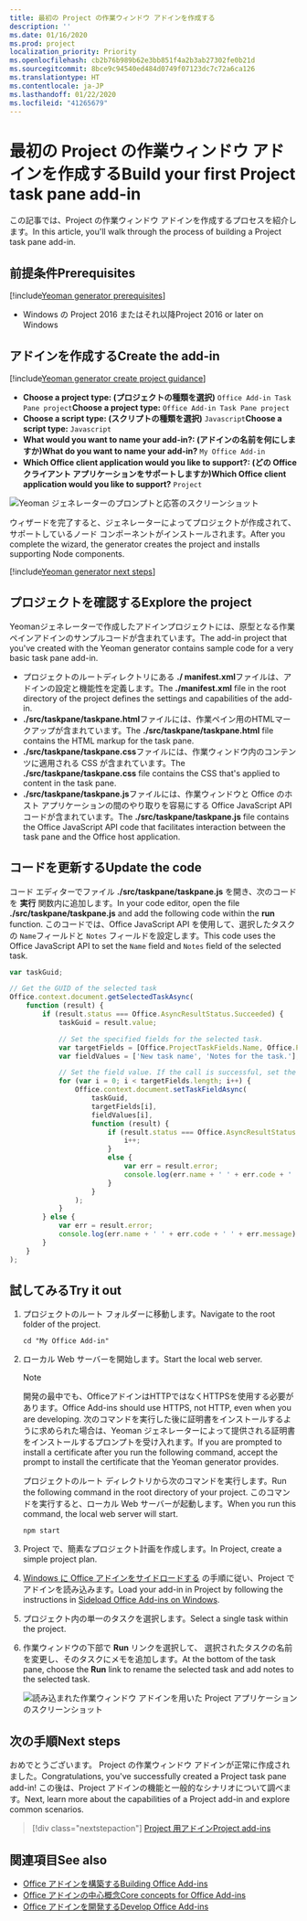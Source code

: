 ```yaml
---
title: 最初の Project の作業ウィンドウ アドインを作成する
description: ''
ms.date: 01/16/2020
ms.prod: project
localization_priority: Priority
ms.openlocfilehash: cb2b76b989b62e3bb851f4a2b3ab27302fe0b21d
ms.sourcegitcommit: 8bce9c94540ed484d0749f07123dc7c72a6ca126
ms.translationtype: HT
ms.contentlocale: ja-JP
ms.lasthandoff: 01/22/2020
ms.locfileid: "41265679"
---
```

# <a name="build-your-first-project-task-pane-add-in"></a><span data-ttu-id="70d61-102">最初の Project の作業ウィンドウ アドインを作成する</span><span class="sxs-lookup"><span data-stu-id="70d61-102">Build your first Project task pane add-in</span></span>

<span data-ttu-id="70d61-103">この記事では、Project の作業ウィンドウ アドインを作成するプロセスを紹介します。</span><span class="sxs-lookup"><span data-stu-id="70d61-103">In this article, you'll walk through the process of building a Project task pane add-in.</span></span>

## <a name="prerequisites"></a><span data-ttu-id="70d61-104">前提条件</span><span class="sxs-lookup"><span data-stu-id="70d61-104">Prerequisites</span></span>

[!include[Yeoman generator prerequisites](../includes/quickstart-yo-prerequisites.md)]

- <span data-ttu-id="70d61-105">Windows の Project 2016 またはそれ以降</span><span class="sxs-lookup"><span data-stu-id="70d61-105">Project 2016 or later on Windows</span></span>

## <a name="create-the-add-in"></a><span data-ttu-id="70d61-106">アドインを作成する</span><span class="sxs-lookup"><span data-stu-id="70d61-106">Create the add-in</span></span>

[!include[Yeoman generator create project guidance](../includes/yo-office-command-guidance.md)]

- <span data-ttu-id="70d61-107">**Choose a project type: (プロジェクトの種類を選択)** `Office Add-in Task Pane project`</span><span class="sxs-lookup"><span data-stu-id="70d61-107">**Choose a project type:** `Office Add-in Task Pane project`</span></span>
- <span data-ttu-id="70d61-108">**Choose a script type: (スクリプトの種類を選択)** `Javascript`</span><span class="sxs-lookup"><span data-stu-id="70d61-108">**Choose a script type:** `Javascript`</span></span>
- <span data-ttu-id="70d61-109">**What would you want to name your add-in?: (アドインの名前を何にしますか)**</span><span class="sxs-lookup"><span data-stu-id="70d61-109">**What do you want to name your add-in?**</span></span> `My Office Add-in`
- <span data-ttu-id="70d61-110">**Which Office client application would you like to support?: (どの Office クライアント アプリケーションをサポートしますか)**</span><span class="sxs-lookup"><span data-stu-id="70d61-110">**Which Office client application would you like to support?**</span></span> `Project`

![Yeoman ジェネレーターのプロンプトと応答のスクリーンショット](../images/yo-office-project.png)

<span data-ttu-id="70d61-112">ウィザードを完了すると、ジェネレーターによってプロジェクトが作成されて、サポートしているノード コンポーネントがインストールされます。</span><span class="sxs-lookup"><span data-stu-id="70d61-112">After you complete the wizard, the generator creates the project and installs supporting Node components.</span></span>

[!include[Yeoman generator next steps](../includes/yo-office-next-steps.md)]

## <a name="explore-the-project"></a><span data-ttu-id="70d61-113">プロジェクトを確認する</span><span class="sxs-lookup"><span data-stu-id="70d61-113">Explore the project</span></span>

<span data-ttu-id="70d61-114">Yeomanジェネレーターで作成したアドインプロジェクトには、原型となる作業ペインアドインのサンプルコードが含まれています。</span><span class="sxs-lookup"><span data-stu-id="70d61-114">The add-in project that you've created with the Yeoman generator contains sample code for a very basic task pane add-in.</span></span> 

- <span data-ttu-id="70d61-115">プロジェクトのルートディレクトリにある **./ manifest.xml**ファイルは、アドインの設定と機能性を定義します。</span><span class="sxs-lookup"><span data-stu-id="70d61-115">The **./manifest.xml** file in the root directory of the project defines the settings and capabilities of the add-in.</span></span>
- <span data-ttu-id="70d61-116">**./src/taskpane/taskpane.html**ファイルには、作業ペイン用のHTMLマークアップが含まれています。</span><span class="sxs-lookup"><span data-stu-id="70d61-116">The **./src/taskpane/taskpane.html** file contains the HTML markup for the task pane.</span></span>
- <span data-ttu-id="70d61-117">**./src/taskpane/taskpane.css**ファイルには、作業ウィンドウ内のコンテンツに適用される CSS が含まれています。</span><span class="sxs-lookup"><span data-stu-id="70d61-117">The **./src/taskpane/taskpane.css** file contains the CSS that's applied to content in the task pane.</span></span>
- <span data-ttu-id="70d61-118">**./src/taskpane/taskpane.js**ファイルには、作業ウィンドウと Office のホスト アプリケーションの間のやり取りを容易にする Office JavaScript API コードが含まれています。</span><span class="sxs-lookup"><span data-stu-id="70d61-118">The **./src/taskpane/taskpane.js** file contains the Office JavaScript API code that facilitates interaction between the task pane and the Office host application.</span></span>

## <a name="update-the-code"></a><span data-ttu-id="70d61-119">コードを更新する</span><span class="sxs-lookup"><span data-stu-id="70d61-119">Update the code</span></span>

<span data-ttu-id="70d61-120">コード エディターでファイル **./src/taskpane/taskpane.js** を開き、次のコードを **実行** 関数内に追加します。</span><span class="sxs-lookup"><span data-stu-id="70d61-120">In your code editor, open the file **./src/taskpane/taskpane.js** and add the following code within the **run** function.</span></span> <span data-ttu-id="70d61-121">このコードでは、Office JavaScript API を使用して、選択したタスクの `Name`フィールドと `Notes` フィールドを設定します。</span><span class="sxs-lookup"><span data-stu-id="70d61-121">This code uses the Office JavaScript API to set the `Name` field and `Notes` field of the selected task.</span></span>

```js
var taskGuid;

// Get the GUID of the selected task
Office.context.document.getSelectedTaskAsync(
    function (result) {
        if (result.status === Office.AsyncResultStatus.Succeeded) {
            taskGuid = result.value;

            // Set the specified fields for the selected task.
            var targetFields = [Office.ProjectTaskFields.Name, Office.ProjectTaskFields.Notes];
            var fieldValues = ['New task name', 'Notes for the task.'];

            // Set the field value. If the call is successful, set the next field.
            for (var i = 0; i < targetFields.length; i++) {
                Office.context.document.setTaskFieldAsync(
                    taskGuid,
                    targetFields[i],
                    fieldValues[i],
                    function (result) {
                        if (result.status === Office.AsyncResultStatus.Succeeded) {
                            i++;
                        }
                        else {
                            var err = result.error;
                            console.log(err.name + ' ' + err.code + ' ' + err.message);
                        }
                    }
                );
            }
        } else {
            var err = result.error;
            console.log(err.name + ' ' + err.code + ' ' + err.message);
        }
    }
);
```

## <a name="try-it-out"></a><span data-ttu-id="70d61-122">試してみる</span><span class="sxs-lookup"><span data-stu-id="70d61-122">Try it out</span></span>

1. <span data-ttu-id="70d61-123">プロジェクトのルート フォルダーに移動します。</span><span class="sxs-lookup"><span data-stu-id="70d61-123">Navigate to the root folder of the project.</span></span>

    ```command&nbsp;line
    cd "My Office Add-in"
    ```

2. <span data-ttu-id="70d61-124">ローカル Web サーバーを開始します。</span><span class="sxs-lookup"><span data-stu-id="70d61-124">Start the local web server.</span></span>

    > [!NOTE]
    > <span data-ttu-id="70d61-125">開発の最中でも、OfficeアドインはHTTPではなくHTTPSを使用する必要があります。</span><span class="sxs-lookup"><span data-stu-id="70d61-125">Office Add-ins should use HTTPS, not HTTP, even when you are developing.</span></span> <span data-ttu-id="70d61-126">次のコマンドを実行した後に証明書をインストールするように求められた場合は、Yeoman ジェネレーターによって提供される証明書をインストールするプロンプトを受け入れます。</span><span class="sxs-lookup"><span data-stu-id="70d61-126">If you are prompted to install a certificate after you run the following command, accept the prompt to install the certificate that the Yeoman generator provides.</span></span>

    <span data-ttu-id="70d61-127">プロジェクトのルート ディレクトリから次のコマンドを実行します。</span><span class="sxs-lookup"><span data-stu-id="70d61-127">Run the following command in the root directory of your project.</span></span> <span data-ttu-id="70d61-128">このコマンドを実行すると、ローカル Web サーバーが起動します。</span><span class="sxs-lookup"><span data-stu-id="70d61-128">When you run this command, the local web server will start.</span></span>

    ```command&nbsp;line
    npm start
    ```

3. <span data-ttu-id="70d61-129">Project で、簡素なプロジェクト計画を作成します。</span><span class="sxs-lookup"><span data-stu-id="70d61-129">In Project, create a simple project plan.</span></span>

4. <span data-ttu-id="70d61-130">[Windows に Office アドインをサイドロードする](../testing/create-a-network-shared-folder-catalog-for-task-pane-and-content-add-ins.md) の手順に従い、Project でアドインを読み込みます。</span><span class="sxs-lookup"><span data-stu-id="70d61-130">Load your add-in in Project by following the instructions in [Sideload Office Add-ins on Windows](../testing/create-a-network-shared-folder-catalog-for-task-pane-and-content-add-ins.md).</span></span>

5. <span data-ttu-id="70d61-131">プロジェクト内の単一のタスクを選択します。</span><span class="sxs-lookup"><span data-stu-id="70d61-131">Select a single task within the project.</span></span>

6. <span data-ttu-id="70d61-132">作業ウィンドウの下部で **Run** リンクを選択して、 選択されたタスクの名前を変更し、そのタスクにメモを追加します。</span><span class="sxs-lookup"><span data-stu-id="70d61-132">At the bottom of the task pane, choose the **Run** link to rename the selected task and add notes to the selected task.</span></span>

    ![読み込まれた作業ウィンドウ アドインを用いた Project アプリケーションのスクリーンショット](../images/project-quickstart-addin-1.png)

## <a name="next-steps"></a><span data-ttu-id="70d61-134">次の手順</span><span class="sxs-lookup"><span data-stu-id="70d61-134">Next steps</span></span>

<span data-ttu-id="70d61-135">おめでとうございます。 Project の作業ウィンドウ アドインが正常に作成されました。</span><span class="sxs-lookup"><span data-stu-id="70d61-135">Congratulations, you've successfully created a Project task pane add-in!</span></span> <span data-ttu-id="70d61-136">この後は、Project アドインの機能と一般的なシナリオについて調べます。</span><span class="sxs-lookup"><span data-stu-id="70d61-136">Next, learn more about the capabilities of a Project add-in and explore common scenarios.</span></span>

> [!div class="nextstepaction"]
> [<span data-ttu-id="70d61-137">Project 用アドイン</span><span class="sxs-lookup"><span data-stu-id="70d61-137">Project add-ins</span></span>](../project/project-add-ins.md)

## <a name="see-also"></a><span data-ttu-id="70d61-138">関連項目</span><span class="sxs-lookup"><span data-stu-id="70d61-138">See also</span></span>

- [<span data-ttu-id="70d61-139">Office アドインを構築する</span><span class="sxs-lookup"><span data-stu-id="70d61-139">Building Office Add-ins</span></span>](../overview/office-add-ins-fundamentals.md)
- [<span data-ttu-id="70d61-140">Office アドインの中心概念</span><span class="sxs-lookup"><span data-stu-id="70d61-140">Core concepts for Office Add-ins</span></span>](../overview/core-concepts-office-add-ins.md)
- [<span data-ttu-id="70d61-141">Office アドインを開発する</span><span class="sxs-lookup"><span data-stu-id="70d61-141">Develop Office Add-ins</span></span>](../develop/develop-overview.md)
